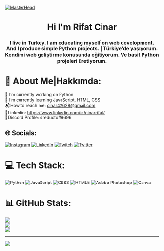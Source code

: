 [![MasterHead](https://www.digitalsolutionservices.com/img/services/web%20development.gif)](https://dreducto.io)

<h1 align="center">Hi I'm Rifat Cinar</h1>
<h3 align="center">I live in Turkey. I am educating myself on web development. And I produce simple Python projects. | Türkiye'de yaşıyorum. Kendimi web geliştirme konusunda eğitiyorum. Ve basit Python projeleri üretiyorum.</h3>

# 💫 About Me|Hakkımda:
🔭 I’m currently working on Python<br>🌱 I’m currently learning JavaScript, HTML, CSS<br>📬How to reach me: cinar42628@gmail.com<br>🌌Linkedin: https://www.linkedin.com/in/cinarrifat/<br>🎲Discord Profile: dreducto#9696


## 🌐 Socials:
[![Instagram](https://img.shields.io/badge/Instagram-%23E4405F.svg?logo=Instagram&logoColor=white)](https://instagram.com/rifat_cnr.py) [![LinkedIn](https://img.shields.io/badge/LinkedIn-%230077B5.svg?logo=linkedin&logoColor=white)](https://linkedin.com/in/cinarrifat) [![Twitch](https://img.shields.io/badge/Twitch-%239146FF.svg?logo=Twitch&logoColor=white)](https://twitch.tv/dreducto) [![Twitter](https://img.shields.io/badge/Twitter-%231DA1F2.svg?logo=Twitter&logoColor=white)](https://twitter.com/gundem_gun) 

# 💻 Tech Stack:
![Python](https://img.shields.io/badge/python-3670A0?style=for-the-badge&logo=python&logoColor=ffdd54) ![JavaScript](https://img.shields.io/badge/javascript-%23323330.svg?style=for-the-badge&logo=javascript&logoColor=%23F7DF1E) ![CSS3](https://img.shields.io/badge/css3-%231572B6.svg?style=for-the-badge&logo=css3&logoColor=white) ![HTML5](https://img.shields.io/badge/html5-%23E34F26.svg?style=for-the-badge&logo=html5&logoColor=white) ![Adobe Photoshop](https://img.shields.io/badge/adobephotoshop-%2331A8FF.svg?style=for-the-badge&logo=adobephotoshop&logoColor=white) ![Canva](https://img.shields.io/badge/Canva-%2300C4CC.svg?style=for-the-badge&logo=Canva&logoColor=white)
# 📊 GitHub Stats:
![](https://github-readme-stats.vercel.app/api?username=dreducto&theme=slateorange&hide_border=false&include_all_commits=false&count_private=false)<br/>
![](https://github-readme-streak-stats.herokuapp.com/?user=dreducto&theme=slateorange&hide_border=false)<br/>
![](https://github-readme-stats.vercel.app/api/top-langs/?username=dreducto&theme=slateorange&hide_border=false&include_all_commits=false&count_private=false&layout=compact)

---
[![](https://visitcount.itsvg.in/api?id=dreducto&icon=0&color=2)](https://visitcount.itsvg.in)

<!-- Proudly created with GPRM ( https://gprm.itsvg.in ) -->
